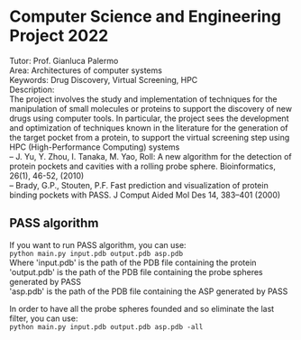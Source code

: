 # Computer Science and Engineering Project 2022

Tutor: Prof. Gianluca Palermo  
Area: Architectures of computer systems  
Keywords: Drug Discovery, Virtual Screening, HPC  
Description:  
The project involves the study and implementation of techniques for the manipulation of small molecules or proteins to support the discovery of new drugs using computer tools. In particular, the project sees the development and optimization of techniques known in the literature for the generation of the target pocket from a protein, to support the virtual screening step using HPC (High-Performance Computing) systems  
– J. Yu, Y. Zhou, I. Tanaka, M. Yao, Roll: A new algorithm for the detection of protein pockets and cavities with a rolling probe sphere. Bioinformatics, 26(1), 46-52, (2010)  
– Brady, G.P., Stouten, P.F. Fast prediction and visualization of protein binding pockets with PASS. J Comput Aided Mol Des 14, 383–401 (2000)


## PASS algorithm
If you want to run PASS algorithm, you can use:  
`python main.py input.pdb output.pdb asp.pdb`    
Where 'input.pdb' is the path of the PDB file containing the protein    
'output.pdb' is the path of the PDB file containing the probe spheres generated by PASS  
'asp.pdb' is the path of the PDB file containing the ASP generated by PASS   

In order to have all the probe spheres founded and so eliminate the last filter, you can use:    
`python main.py input.pdb output.pdb asp.pdb -all`

